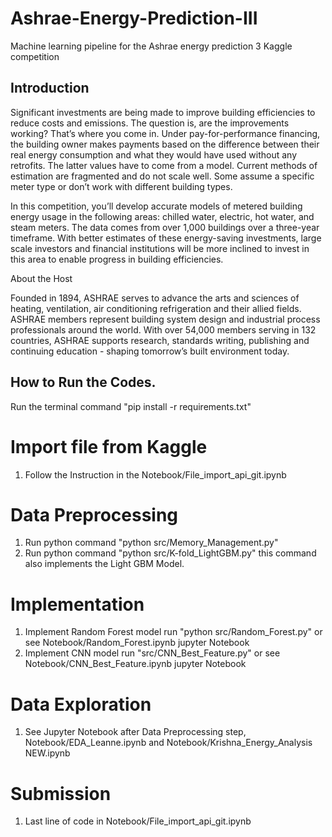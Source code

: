# Ashrae-Energy-Prediction-III
Machine learning pipeline for the Ashrae energy prediction 3 Kaggle competition

## Introduction
Significant investments are being made to improve building efficiencies to reduce costs and emissions. The question is, are the improvements working? That’s where you come in. Under pay-for-performance financing, the building owner makes payments based on the difference between their real energy consumption and what they would have used without any retrofits. The latter values have to come from a model. Current methods of estimation are fragmented and do not scale well. Some assume a specific meter type or don’t work with different building types.

In this competition, you’ll develop accurate models of metered building energy usage in the following areas: chilled water, electric, hot water, and steam meters. The data comes from over 1,000 buildings over a three-year timeframe. With better estimates of these energy-saving investments, large scale investors and financial institutions will be more inclined to invest in this area to enable progress in building efficiencies.

About the Host

Founded in 1894, ASHRAE serves to advance the arts and sciences of heating, ventilation, air conditioning refrigeration and their allied fields. ASHRAE members represent building system design and industrial process professionals around the world. With over 54,000 members serving in 132 countries, ASHRAE supports research, standards writing, publishing and continuing education - shaping tomorrow’s built environment today.

## How to Run the Codes. 

Run the terminal command "pip install -r requirements.txt"
# Import file from Kaggle 

1. Follow the Instruction in the Notebook/File_import_api_git.ipynb
 
# Data Preprocessing 


1. Run python command "python src/Memory_Management.py" 
2. Run python command "python src/K-fold_LightGBM.py" this command also implements the Light GBM Model.

# Implementation

1. Implement Random Forest model run "python src/Random_Forest.py" or see Notebook/Random_Forest.ipynb jupyter Notebook
2. Implement CNN model run "src/CNN_Best_Feature.py" or see Notebook/CNN_Best_Feature.ipynb jupyter Notebook

# Data Exploration
1. See Jupyter Notebook after Data Preprocessing step, Notebook/EDA_Leanne.ipynb and Notebook/Krishna_Energy_Analysis NEW.ipynb

# Submission 

1. Last line of code in Notebook/File_import_api_git.ipynb

